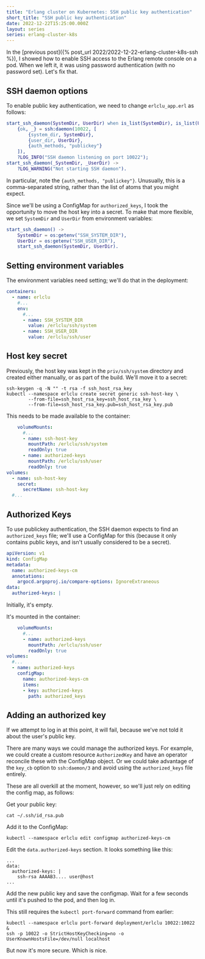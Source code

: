 ```yaml
---
title: "Erlang cluster on Kubernetes: SSH public key authentication"
short_title: "SSH public key authentication"
date: 2022-12-22T15:25:00.000Z
layout: series
series: erlang-cluster-k8s
---
```


In the [previous post]({% post_url 2022/2022-12-22-erlang-cluster-k8s-ssh %}), I showed how to enable SSH access to the
Erlang remote console on a pod. When we left it, it was using password authentication (with no password set). Let's fix
that.

## SSH daemon options

To enable public key authentication, we need to change `erlclu_app.erl` as follows:

```erlang
start_ssh_daemon(SystemDir, UserDir) when is_list(SystemDir), is_list(UserDir) ->
    {ok, _} = ssh:daemon(10022, [
        {system_dir, SystemDir},
        {user_dir, UserDir},
        {auth_methods, "publickey"}
    ]),
    ?LOG_INFO("SSH daemon listening on port 10022");
start_ssh_daemon(_SystemDir, _UserDir) ->
    ?LOG_WARNING("Not starting SSH daemon").
```

In particular, note the `{auth_methods, "publickey"}`. Unusually, this is a comma-separated string, rather than the list
of atoms that you might expect.

Since we'll be using a ConfigMap for `authorized_keys`, I took the opportunity to move the host key into a secret. To
make that more flexible, we set `SystemDir` and `UserDir` from environment variables:

```erlang
start_ssh_daemon() ->
    SystemDir = os:getenv("SSH_SYSTEM_DIR"),
    UserDir = os:getenv("SSH_USER_DIR"),
    start_ssh_daemon(SystemDir, UserDir).
```

## Setting environment variables

The environment variables need setting; we'll do that in the deployment:

```yaml
containers:
  - name: erlclu
    #...
    env:
      #...
      - name: SSH_SYSTEM_DIR
        value: /erlclu/ssh/system
      - name: SSH_USER_DIR
        value: /erlclu/ssh/user
```

## Host key secret

Previously, the host key was kept in the `priv/ssh/system` directory and created either manually, or as part of the build. We'll move it to a secret:

```
ssh-keygen -q -N "" -t rsa -f ssh_host_rsa_key
kubectl --namespace erlclu create secret generic ssh-host-key \
        --from-file=ssh_host_rsa_key=ssh_host_rsa_key \
        --from-file=ssh_host_rsa_key.pub=ssh_host_rsa_key.pub
```

This needs to be made available to the container:

```yaml
    volumeMounts:
      #...
      - name: ssh-host-key
        mountPath: /erlclu/ssh/system
        readOnly: true
      - name: authorized-keys
        mountPath: /erlclu/ssh/user
        readOnly: true
volumes:
  - name: ssh-host-key
    secret:
      secretName: ssh-host-key
  #...
```

## Authorized Keys

To use publickey authentication, the SSH daemon expects to find an `authorized_keys` file; we'll use a ConfigMap for
this (because it only contains public keys, and isn't usually considered to be a secret).

```yaml
apiVersion: v1
kind: ConfigMap
metadata:
  name: authorized-keys-cm
  annotations:
    argocd.argoproj.io/compare-options: IgnoreExtraneous
data:
  authorized-keys: |
```

Initially, it's empty.

It's mounted in the container:

```yaml
    volumeMounts:
      #...
      - name: authorized-keys
        mountPath: /erlclu/ssh/user
        readOnly: true
volumes:
  #...
  - name: authorized-keys
    configMap:
      name: authorized-keys-cm
      items:
      - key: authorized-keys
        path: authorized_keys
```

## Adding an authorized key

If we attempt to log in at this point, it will fail, because we've not told it about the user's public key.

There are many ways we could manage the authorized keys. For example, we could create a custom resource `AuthorizedKey`
and have an operator reconcile these with the ConfigMap object. Or we could take advantage of the `key_cb` option to
`ssh:daemon/3` and avoid using the `authorized_keys` file entirely.

These are all overkill at the moment, however, so we'll just rely on editing the config map, as follows:

Get your public key:

```
cat ~/.ssh/id_rsa.pub
```

Add it to the ConfigMap:

```
kubectl --namespace erlclu edit configmap authorized-keys-cm
```

Edit the `data.authorized-keys` section. It looks something like this:

```
...
data:
  authorized-keys: |
    ssh-rsa AAAAB3.... user@host
...
```

Add the new public key and save the configmap. Wait for a few seconds until it's pushed to the pod, and then log in.

This still requires the `kubectl port-forward` command from earlier:

```
kubectl --namespace erlclu port-forward deployment/erlclu 10022:10022 &
ssh -p 10022 -o StrictHostKeyChecking=no -o UserKnownHostsFile=/dev/null localhost
```

But now it's more secure. Which is nice.
